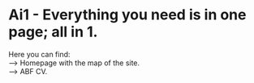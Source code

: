 # Ai1 - Everything you need is in one page; all in 1.
Here you can find:  
--> Homepage with the map of the site.  
--> ABF CV.